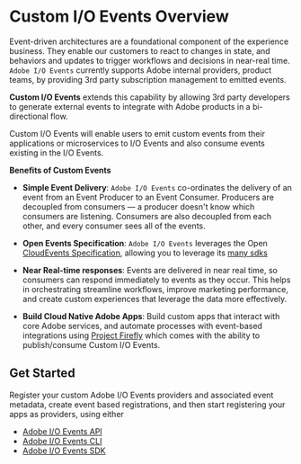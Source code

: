 # Custom I/O Events Overview

Event-driven architectures are a foundational component of the experience business. They enable our customers to react to changes in state, and behaviors and updates to trigger workflows and decisions in near-real time. 
`Adobe I/O Events` currently supports Adobe internal providers, product teams, by providing 3rd party subscription management to emitted events. 

**Custom I/O Events** extends this capability by allowing 3rd party developers to generate external events to integrate with Adobe products in a bi-directional flow.  

Custom I/O Events will enable users to emit custom events from their applications or microservices to I/O Events and also consume events existing in the I/O Events.  

**Benefits of Custom Events** 

- **Simple Event Delivery**: 
`Adobe I/O Events` co-ordinates the delivery of an event from an Event Producer to an Event Consumer. 
Producers are decoupled from consumers — a producer doesn't know which consumers are listening. Consumers are also decoupled from each other, and every consumer sees all of the events.

- **Open Events Specification**:
`Adobe I/O Events` leverages the Open [CloudEvents Specification](https://cloudevents.io/), 
allowing you to leverage its [many sdks](https://github.com/cloudevents/spec#sdks)

- **Near Real-time responses**: 
Events are delivered in near real time, so consumers can respond immediately to events as they occur. This helps in orchestrating streamline workflows, improve marketing performance, and create custom experiences that leverage the data more effectively. 

- **Build Cloud Native Adobe Apps**: 
Build custom apps that interact with core Adobe services, and automate processes 
with event-based integrations using [Project Firefly](https://www.adobe.io/apis/experienceplatform/project-firefly.html) 
which comes with the ability to publish/consume Custom I/O Events. 

## Get Started

Register your custom Adobe I/O Events providers and associated event metadata, create event based registrations, 
and then  start registering your apps as providers, using either
* [Adobe I/O Events API](../api/api.md)  
* [Adobe I/O Events CLI](../cli/cli.md) 
* [Adobe I/O Events SDK](../sdk/sdk.md) 